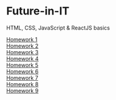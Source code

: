 # Future-in-IT
HTML, CSS, JavaScript &amp; ReactJS basics

[Homework 1](https://github.com/YoliLancaster/Future-in-IT/tree/main/exercises/lecture-01)<br>
[Homework 2](https://github.com/YoliLancaster/Future-in-IT/tree/main/exercises/lecture-02)<br>
[Homework 3](https://github.com/YoliLancaster/Future-in-IT/tree/main/exercises/lecture-03)<br>
[Homework 4](https://github.com/YoliLancaster/Future-in-IT/tree/main/exercises/lecture-04)<br>
[Homework 5](https://github.com/YoliLancaster/Future-in-IT/tree/main/exercises/lecture-05)<br>
[Homework 6](https://github.com/YoliLancaster/Future-in-IT/tree/main/exercises/lecture-06)<br>
[Homework 7]()<br>
[Homework 8]()<br>
[Homework 9]()<br>

